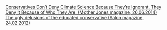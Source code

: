 [Conservatives Don’t Deny Climate Science Because They’re Ignorant. They Deny It Because of Who They Are. (Mother Jones magazine, 26.06.2014)](https://www.motherjones.com/environment/2014/06/dan-kahan-climate-change-ideology-scientific-illiteracy/)  
[The ugly delusions of the educated conservative (Salon magazine, 24.02.2012)](https://www.salon.com/2012/02/24/the_ugly_delusions_of_the_educated_conservative/)  
